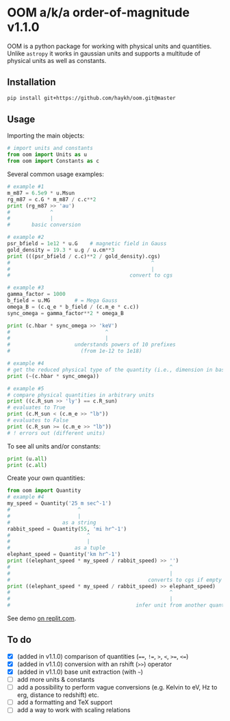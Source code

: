 # OOM a/k/a order-of-magnitude v1.1.0

OOM is a python package for working with physical units and quantities. Unlike `astropy` it works in gaussian units and supports a multitude of physical units as well as constants.

## Installation

```sh
pip install git+https://github.com/haykh/oom.git@master
```

## Usage

Importing the main objects:
```python
# import units and constants
from oom import Units as u
from oom import Constants as c
```

Several common usage examples:
```python
# example #1
m_m87 = 6.5e9 * u.Msun
rg_m87 = c.G * m_m87 / c.c**2
print (rg_m87 >> 'au')
#             ^
#             |
#       basic conversion

# example #2
psr_bfield = 1e12 * u.G    # magnetic field in Gauss
gold_density = 19.3 * u.g / u.cm**3
print (((psr_bfield / c.c)**2 / gold_density).cgs)
#                                              ^
#                                              |
#                                       convert to cgs

# example #3
gamma_factor = 1000
b_field = u.MG        # = Mega Gauss 
omega_B = (c.q_e * b_field / (c.m_e * c.c))
sync_omega = gamma_factor**2 * omega_B

print (c.hbar * sync_omega >> 'keV')
#                               ^
#                               |
#                     understands powers of 10 prefixes 
#                       (from 1e-12 to 1e18)

# example #4
# get the reduced physical type of the quantity (i.e., dimension in base units)
print (~(c.hbar * sync_omega))

# example #5
# compare physical quantities in arbitrary units
print ((c.R_sun >> 'ly') == c.R_sun)
# evaluates to True
print (c.M_sun < (c.m_e >> "lb"))
# evaluates to False
print (c.R_sun >= (c.m_e >> "lb"))
# ! errors out (different units)
```

To see all units and/or constants:
```python
print (u.all)
print (c.all)
```

Create your own quantities:
```python
from oom import Quantity
# example #4
my_speed = Quantity('25 m sec^-1')
#                      ^
#                      |
#                 as a string
rabbit_speed = Quantity(55, 'mi hr^-1')
#                         ^
#                         |
#                     as a tuple
elephant_speed = Quantity('km hr^-1')
print ((elephant_speed * my_speed / rabbit_speed) >> '')
#                                                    ^
#                                                    |
#                                             converts to cgs if empty
print ((elephant_speed * my_speed / rabbit_speed) >> elephant_speed)
#                                                    ^
#                                                    |
#                                         infer unit from another quantity
```

See demo [on replit.com](https://replit.com/@haykh1/oom-demo?v=1). 

## To do

- [x] (added in v1.1.0) comparison of quantities (`==`, `!=`, `>`, `<`, `>=`, `<=`)
- [x] (added in v1.1.0) conversion with an rshift (`>>`) operator
- [x] (added in v1.1.0) base unit extraction (with `~`)
- [ ] add more units & constants
- [ ] add a possibility to perform vague conversions (e.g. Kelvin to eV, Hz to erg, distance to redshift) etc.
- [ ] add a formatting and TeX support
- [ ] add a way to work with scaling relations
